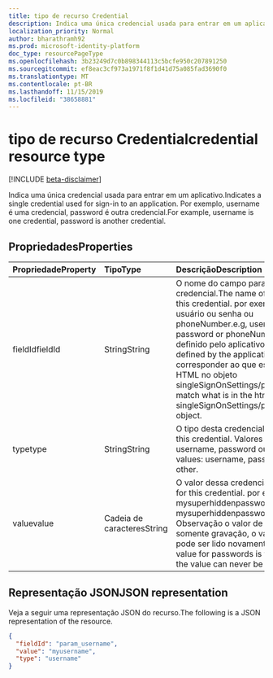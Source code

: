 ```yaml
---
title: tipo de recurso Credential
description: Indica uma única credencial usada para entrar em um aplicativo.
localization_priority: Normal
author: bharathramh92
ms.prod: microsoft-identity-platform
doc_type: resourcePageType
ms.openlocfilehash: 3b23249d7c0b898344113c5bcfe950c207891250
ms.sourcegitcommit: ef8eac3cf973a1971f8f1d41d75a085fad3690f0
ms.translationtype: MT
ms.contentlocale: pt-BR
ms.lasthandoff: 11/15/2019
ms.locfileid: "38658881"
---
```

# <a name="credential-resource-type"></a><span data-ttu-id="9753a-103">tipo de recurso Credential</span><span class="sxs-lookup"><span data-stu-id="9753a-103">credential resource type</span></span>

[!INCLUDE [beta-disclaimer](../../includes/beta-disclaimer.md)]

<span data-ttu-id="9753a-104">Indica uma única credencial usada para entrar em um aplicativo.</span><span class="sxs-lookup"><span data-stu-id="9753a-104">Indicates a single credential used for sign-in to an application.</span></span> <span data-ttu-id="9753a-105">Por exemplo, username é uma credencial, password é outra credencial.</span><span class="sxs-lookup"><span data-stu-id="9753a-105">For example, username is one credential, password is another credential.</span></span>

## <a name="properties"></a><span data-ttu-id="9753a-106">Propriedades</span><span class="sxs-lookup"><span data-stu-id="9753a-106">Properties</span></span>

| <span data-ttu-id="9753a-107">Propriedade</span><span class="sxs-lookup"><span data-stu-id="9753a-107">Property</span></span>     | <span data-ttu-id="9753a-108">Tipo</span><span class="sxs-lookup"><span data-stu-id="9753a-108">Type</span></span>        | <span data-ttu-id="9753a-109">Descrição</span><span class="sxs-lookup"><span data-stu-id="9753a-109">Description</span></span> |
|:-------------|:------------|:------------|
|<span data-ttu-id="9753a-110">fieldId</span><span class="sxs-lookup"><span data-stu-id="9753a-110">fieldId</span></span>|<span data-ttu-id="9753a-111">String</span><span class="sxs-lookup"><span data-stu-id="9753a-111">String</span></span>|<span data-ttu-id="9753a-112">O nome do campo para esta credencial.</span><span class="sxs-lookup"><span data-stu-id="9753a-112">The name of the field for this credential.</span></span> <span data-ttu-id="9753a-113">por exemplo, nome de usuário ou senha ou phoneNumber.</span><span class="sxs-lookup"><span data-stu-id="9753a-113">e.g, username or password or phoneNumber.</span></span> <span data-ttu-id="9753a-114">Isso é definido pelo aplicativo.</span><span class="sxs-lookup"><span data-stu-id="9753a-114">This is defined by the application.</span></span> <span data-ttu-id="9753a-115">Deve corresponder ao que está no campo HTML no objeto singleSignOnSettings/password.</span><span class="sxs-lookup"><span data-stu-id="9753a-115">Must match what is in the html field on singleSignOnSettings/password object.</span></span>|
|<span data-ttu-id="9753a-116">type</span><span class="sxs-lookup"><span data-stu-id="9753a-116">type</span></span>|<span data-ttu-id="9753a-117">String</span><span class="sxs-lookup"><span data-stu-id="9753a-117">String</span></span>|<span data-ttu-id="9753a-118">O tipo desta credencial.</span><span class="sxs-lookup"><span data-stu-id="9753a-118">The type for this credential.</span></span> <span data-ttu-id="9753a-119">Valores válidos: username, password ou Other.</span><span class="sxs-lookup"><span data-stu-id="9753a-119">Valid values: username, password, or other.</span></span>|
|<span data-ttu-id="9753a-120">value</span><span class="sxs-lookup"><span data-stu-id="9753a-120">value</span></span>|<span data-ttu-id="9753a-121">Cadeia de caracteres</span><span class="sxs-lookup"><span data-stu-id="9753a-121">String</span></span>|<span data-ttu-id="9753a-122">O valor dessa credencial.</span><span class="sxs-lookup"><span data-stu-id="9753a-122">The value for this credential.</span></span> <span data-ttu-id="9753a-123">por exemplo, mysuperhiddenpassword.</span><span class="sxs-lookup"><span data-stu-id="9753a-123">e.g, mysuperhiddenpassword.</span></span> <span data-ttu-id="9753a-124">Observação o valor de senhas é somente gravação, o valor nunca pode ser lido novamente.</span><span class="sxs-lookup"><span data-stu-id="9753a-124">Note the value for passwords is write-only, the value can never be read back.</span></span>|

## <a name="json-representation"></a><span data-ttu-id="9753a-125">Representação JSON</span><span class="sxs-lookup"><span data-stu-id="9753a-125">JSON representation</span></span>

<span data-ttu-id="9753a-126">Veja a seguir uma representação JSON do recurso.</span><span class="sxs-lookup"><span data-stu-id="9753a-126">The following is a JSON representation of the resource.</span></span>

<!-- {
  "blockType": "resource",
  "optionalProperties": [

  ],
  "@odata.type": "microsoft.graph.credential",
  "baseType": null
}-->

```json
{
  "fieldId": "param_username",
  "value": "myusername",
  "type": "username"
}
```

<!-- uuid: 16cd6b66-4b1a-43a1-adaf-3a886856ed98
2019-02-04 14:57:30 UTC -->
<!-- {
  "type": "#page.annotation",
  "description": "credential resource",
  "keywords": "",
  "section": "documentation",
  "tocPath": ""
}-->
